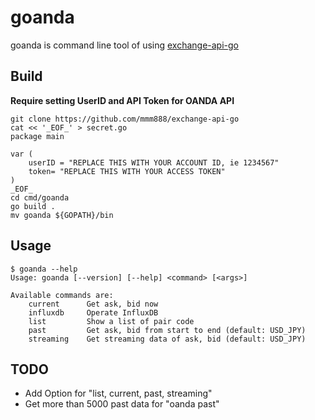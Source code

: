 # goanda

goanda is command line tool of using [exchange-api-go](https://github.com/mmm888/exchange-api-go)


## Build

**Require setting UserID and API Token for OANDA API**

~~~
git clone https://github.com/mmm888/exchange-api-go
cat << '_EOF_' > secret.go
package main

var (
    userID = "REPLACE THIS WITH YOUR ACCOUNT ID, ie 1234567"
    token= "REPLACE THIS WITH YOUR ACCESS TOKEN"
)
_EOF_
cd cmd/goanda
go build .
mv goanda ${GOPATH}/bin
~~~

## Usage

~~~
$ goanda --help
Usage: goanda [--version] [--help] <command> [<args>]

Available commands are:
    current      Get ask, bid now
    influxdb     Operate InfluxDB
    list         Show a list of pair code
    past         Get ask, bid from start to end (default: USD_JPY)
    streaming    Get streaming data of ask, bid (default: USD_JPY)
~~~

## TODO

* Add Option for "list, current, past, streaming"
* Get more than 5000 past data for "oanda past"
